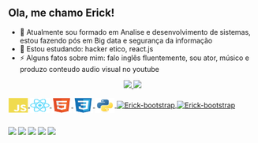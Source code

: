 ## **Ola, me chamo Erick!**


- 🔭 Atualmente sou formado em Analise e desenvolvimento de sistemas, estou fazendo pós em Big data e segurança da informação
- 🌱 Estou estudando: hacker etico, react.js 
- ⚡ Alguns fatos sobre mim: falo inglês fluentemente, sou ator, músico e produzo conteudo audio visual no youtube

<div align="center">
  <a href="https://github.com/Erickdejesuslima">
  <img height="180em" src=https://github-readme-stats.vercel.app/api?username=anuraghazra&show_icons=true&theme=radical)username=Erickdejesuslima&show_icons=true&theme=dracula=true&count_private=true"/>
  <img height="180em" src="https://github-readme-stats.vercel.app/api/top-langs/?username=Erickdejesuslima&layout=compact&langs_count=7&theme=cobalt"/>
</div>
<div style="display: inline_block"><br>
  <img align="center" alt="Erick-Js" height="30" width="40" src="https://raw.githubusercontent.com/devicons/devicon/master/icons/javascript/javascript-plain.svg">
  <img align="center" alt="Erick-React" height="30" width="40" src="https://raw.githubusercontent.com/devicons/devicon/master/icons/react/react-original.svg">
  <img align="center" alt="Erick-HTML" height="30" width="40" src="https://raw.githubusercontent.com/devicons/devicon/master/icons/html5/html5-original.svg">
  <img align="center" alt="Erick-CSS" height="30" width="40" src="https://raw.githubusercontent.com/devicons/devicon/master/icons/css3/css3-original.svg">
  <img align="center" alt="Erick-Python" height="30" width="40" src="https://raw.githubusercontent.com/devicons/devicon/master/icons/python/python-original.svg">
  <img align="center" alt="Erick-bootstrap" height="30" widith="40" src="https://cdn.jsdelivr.net/gh/devicons/devicon/icons/bootstrap/bootstrap-original-wordmark.svg">
  <img align="center" alt="Erick-bootstrap" height="30" widith="40" src="https://cdn.jsdelivr.net/gh/devicons/devicon/icons/gimp/gimp-original.svg">
</div>

##

<div>
 <a href="https://www.youtube.com/channel/UC_MOII7CzQ_inBxts8ApzuA"><img src="https://img.shields.io/badge/YouTube_Gaming-FF0000?style=for-the-badge&logo=youtube-gaming&logoColor=white"></a>
 <a href="https://www.youtube.com/channel/UCN9kmCsnuzI-LuMFoeG_UMg"><img src="https://img.shields.io/badge/YouTube-FF0000?style=for-the-badge&logo=youtube&logoColor=white" target="_blank"></a>
  <a href="https://instagram.com/erick_lima0101" target="_blank"><img src="https://img.shields.io/badge/-Instagram-%23E4405F?style=for-the-badge&logo=instagram&logoColor=white" target="_blank"></a> 
   <a href="https://www.linkedin.com/in/erick-de-jesus-lima-0864591b3/" target="_blank"><img src="https://img.shields.io/badge/-LinkedIn-%230077B5?style=for-the-badge&logo=linkedin&logoColor=white" target="_blank"></a>
    <a href="https://wa.me/5561983021271"><img src="https://img.shields.io/badge/WhatsApp-25D366?style=for-the-badge&logo=whatsapp&logoColor=white"></a>
</div>

